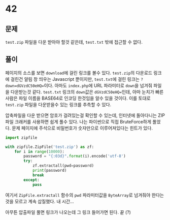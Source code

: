 # 42

## 문제

`test.zip` 파일을 다운 받아야 할것 같은데, `test.txt` 밖에 접근할 수 없다.

## 풀이

페이지의 소스를 보면 `download`에 걸린 링크를 볼수 있다. `test.zip`의 다운로드 링크에 걸린건 알림 창 띄우는 Javascript 뿐이지만, `test.txt`에 걸린 링크는 `?down=dGVzdC50eHQ=`이다. 아마도 `index.php`에 URL 파라미터로 `down`을 넘겨줘 파일을 다운받는것 같다. `test.txt` 링크의 `down`값은 `dGVzdC50eHQ=`인데, 아마 눈치가 빠른 사람은 파일 이름을 BASE64로 인코딩 한것임을 알수 있을 것이다. 이를 토대로 `test.zip` 파일을 다운받을수 있는 링크를 추측할 수 있다.

압축파일을 다운 받으면 암호가 걸려있는걸 확인할 수 있는데, 인터넷에 돌아다니는 ZIP 파일 크래커를 사용하면 쉽게 풀수 있다. 나는 파이썬으로 직접 BruteForce하게 풀었다. 문제 페이지에 주석으로 비밀번호가 숫자만으로 이루어져있다는 힌트가 있다.

```python
import zipfile

with zipfile.ZipFile('test.zip') as zf:
    for i in range(10000):
        password = "{:03d}".format(i).encode('utf-8')
        try:
            zf.extractall(pwd=password)        
            print(password)
            break
        except:
            pass
```

여기서 `ZipFile.extractall` 함수의 `pwd` 파라미터값을 `ByteArray`로 넘겨줘야 한다는것을 모르고 계속 삽질했다. 내 시간...

아무튼 압출파일 풀면 링크가 나오는데 그 링크 들어가면 된다. 끝 (?)